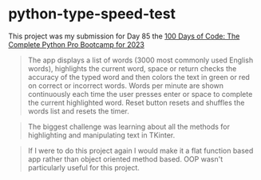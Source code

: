 # python-type-speed-test

This project was my submission for Day 85 the [100 Days of Code: The Complete Python Pro Bootcamp for 2023](https://www.udemy.com/course/100-days-of-code/)

> The app displays a list of words (3000 most commonly used English words), highlights the current word, space or return checks the accuracy of the typed word and then colors the text in green or red on correct or incorrect words.  Words per minute are shown continuously each time the user presses enter or space to complete the current highlighted word.  Reset button resets and shuffles the words list and resets the timer.

> The biggest challenge was learning about all the methods for highlighting and manipulating text in TKinter.

> If I were to do this project again I would make it a flat function based app rather than object oriented method based.  OOP wasn't particularly useful for this project.
